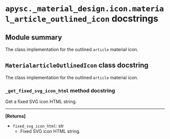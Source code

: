 # `apysc._material_design.icon.material_article_outlined_icon` docstrings

## Module summary

The class implementation for the outlined `article` material icon.

## `MaterialarticleOutlinedIcon` class docstring

The class implementation for the outlined `article` material icon.

### `_get_fixed_svg_icon_html` method docstring

Get a fixed SVG icon HTML string.<hr>

**[Returns]**

- `fixed_svg_icon_html`: str
  - Fixed SVG icon HTML string.